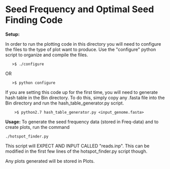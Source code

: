 Seed Frequency and Optimal Seed Finding Code
======

**Setup:**

In order to run the plotting code in this directory you will need to configure the files to the type of plot want to produce. Use the "configure" python script to organize and compile the files.

```
   >$ ./configure
```
OR
```
   >$ python configure
```
If you are setting this code up for the first time, you will need to generate hash table in the Bin directory. To do this, simply copy any .fasta file into the Bin directory and run the hash_table_generator.py script.
```
    >$ python2.7 hash_table_generator.py <input_genome.fasta>
```

**Usage:** To generate the seed frequency data (stored in Freq-data) and to create plots, run the command

```
./hotspot_finder.py
```

This script will EXPECT AND INPUT CALLED "reads.inp". This can be modified in the first few lines of the hotspot_finder.py script though.

Any plots generated will be stored in Plots.